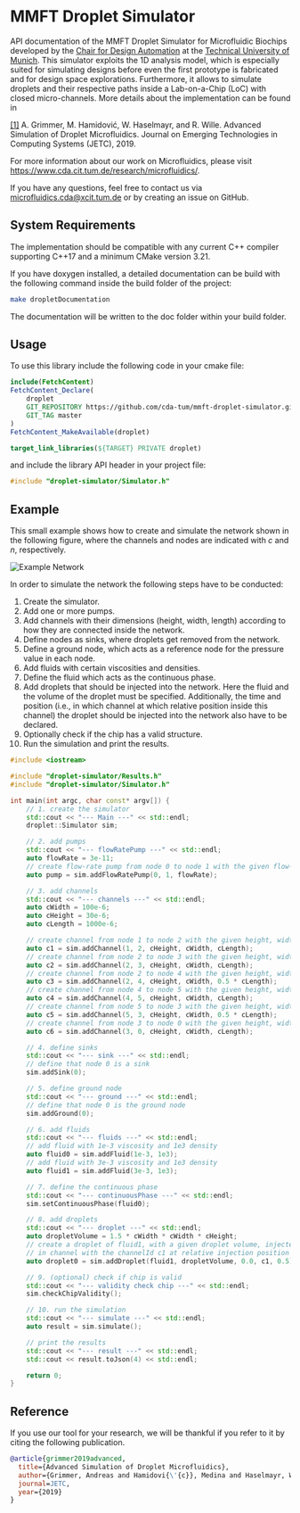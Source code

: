 # MMFT Droplet Simulator
API documentation of the MMFT Droplet Simulator for Microfluidic Biochips developed by the [Chair for Design Automation](https://www.cda.cit.tum.de/) at the [Technical University of Munich](https://www.tum.de/). 
This simulator exploits the 1D analysis model, which is especially suited for simulating designs before even the first prototype is fabricated and for design space explorations. Furthermore, it allows to simulate droplets and their respective paths inside a Lab-on-a-Chip (LoC) with closed micro-channels.
More details about the implementation can be found in

[[1]](https://www.cda.cit.tum.de/files/eda/2019_jetc_advanced_simulation_droplet_microfluidics.pdf) A. Grimmer, M. Hamidović, W. Haselmayr, and R. Wille. Advanced Simulation of Droplet Microfluidics. Journal on Emerging Technologies in Computing Systems (JETC), 2019.

For more information about our work on Microfluidics, please visit https://www.cda.cit.tum.de/research/microfluidics/. 

If you have any questions, feel free to contact us via microfluidics.cda@xcit.tum.de or by creating an issue on GitHub. 

## System Requirements
The implementation should be compatible with any current C++ compiler supporting C++17 and a minimum CMake version 3.21. 

If you have doxygen installed, a detailed documentation can be build with the following command inside the build folder of the project: 
```bash 
make dropletDocumentation
```

The documentation will be written to the doc folder within your build folder.

## Usage
To use this library include the following code in your cmake file: 
```cmake
include(FetchContent)
FetchContent_Declare(
    droplet
    GIT_REPOSITORY https://github.com/cda-tum/mmft-droplet-simulator.git
    GIT_TAG master
)
FetchContent_MakeAvailable(droplet)

target_link_libraries(${TARGET} PRIVATE droplet)
```
and include the library API header in your project file:
```cpp
#include "droplet-simulator/Simulator.h"
```

## Example
This small example shows how to create and simulate the network shown in the following figure, where the channels and nodes are indicated with *c* and *n*, respectively.

![Example Network](exampleNetwork.png)

In order to simulate the network the following steps have to be conducted:
1. Create the simulator.
2. Add one or more pumps.
3. Add channels with their dimensions (height, width, length) according to how they are connected inside the network.
4. Define nodes as sinks, where droplets get removed from the network.
5. Define a ground node, which acts as a reference node for the pressure value in each node.
6. Add fluids with certain viscosities and densities.
7. Define the fluid which acts as the continuous phase.
8. Add droplets that should be injected into the network. Here the fluid and the volume of the droplet must be specified. Additionally, the time and position (i.e., in which channel at which relative position inside this channel) the droplet should be injected into the network also have to be declared.
9. Optionally check if the chip has a valid structure.
10. Run the simulation and print the results.

```cpp
#include <iostream>

#include "droplet-simulator/Results.h"
#include "droplet-simulator/Simulator.h"

int main(int argc, char const* argv[]) {
    // 1. create the simulator
    std::cout << "--- Main ---" << std::endl;
    droplet::Simulator sim;

    // 2. add pumps
    std::cout << "--- flowRatePump ---" << std::endl;
    auto flowRate = 3e-11;
    // create flow-rate pump from node 0 to node 1 with the given flow-rate
    auto pump = sim.addFlowRatePump(0, 1, flowRate);

    // 3. add channels
    std::cout << "--- channels ---" << std::endl;
    auto cWidth = 100e-6;
    auto cHeight = 30e-6;
    auto cLength = 1000e-6;

    // create channel from node 1 to node 2 with the given height, width, length
    auto c1 = sim.addChannel(1, 2, cHeight, cWidth, cLength);
    // create channel from node 2 to node 3 with the given height, width, length
    auto c2 = sim.addChannel(2, 3, cHeight, cWidth, cLength);
    // create channel from node 2 to node 4 with the given height, width, length
    auto c3 = sim.addChannel(2, 4, cHeight, cWidth, 0.5 * cLength);
    // create channel from node 4 to node 5 with the given height, width, length
    auto c4 = sim.addChannel(4, 5, cHeight, cWidth, cLength);
    // create channel from node 5 to node 3 with the given height, width, length
    auto c5 = sim.addChannel(5, 3, cHeight, cWidth, 0.5 * cLength);
    // create channel from node 3 to node 0 with the given height, width, length
    auto c6 = sim.addChannel(3, 0, cHeight, cWidth, cLength);

    // 4. define sinks
    std::cout << "--- sink ---" << std::endl;
    // define that node 0 is a sink
    sim.addSink(0);

    // 5. define ground node
    std::cout << "--- ground ---" << std::endl;
    // define that node 0 is the ground node
    sim.addGround(0);

    // 6. add fluids
    std::cout << "--- fluids ---" << std::endl;
    // add fluid with 1e-3 viscosity and 1e3 density
    auto fluid0 = sim.addFluid(1e-3, 1e3);
    // add fluid with 3e-3 viscosity and 1e3 density
    auto fluid1 = sim.addFluid(3e-3, 1e3);

    // 7. define the continuous phase
    std::cout << "--- continuousPhase ---" << std::endl;
    sim.setContinuousPhase(fluid0);

    // 8. add droplets
    std::cout << "--- droplet ---" << std::endl;
    auto dropletVolume = 1.5 * cWidth * cWidth * cHeight;
    // create a droplet of fluid1, with a given droplet volume, injected at injectionTime 0.0
    // in channel with the channelId c1 at relative injection position 0.5
    auto droplet0 = sim.addDroplet(fluid1, dropletVolume, 0.0, c1, 0.5);

    // 9. (optional) check if chip is valid
    std::cout << "--- validity check chip ---" << std::endl;
    sim.checkChipValidity();

    // 10. run the simulation
    std::cout << "--- simulate ---" << std::endl;
    auto result = sim.simulate();

    // print the results
    std::cout << "--- result ---" << std::endl;
    std::cout << result.toJson(4) << std::endl;

    return 0;
}
```

## Reference
If you use our tool for your research, we will be thankful if you refer to it by citing the following publication.

```bibtex
@article{grimmer2019advanced,
  title={Advanced Simulation of Droplet Microfluidics},
  author={Grimmer, Andreas and Hamidovi{\'{c}}, Medina and Haselmayr, Werner and Wille, Robert},
  journal=JETC,
  year={2019}
}
```